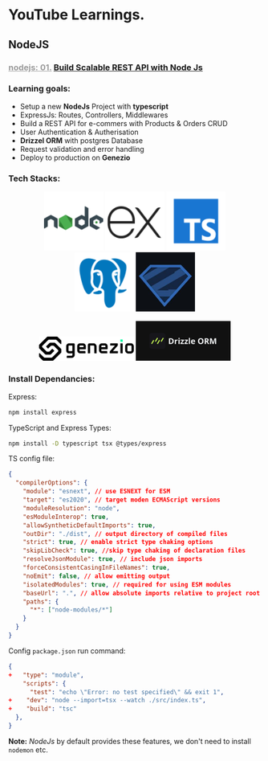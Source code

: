 # YouTube Learnings.

## NodeJS

### <span style="color: #9c9c9c"><u>nodejs: 01.</u></span> [Build Scalable REST API with Node Js](https://youtu.be/RDM-nk5f4SE)

### Learning goals:

- Setup a new **NodeJs** Project with **typescript**
- ExpressJs: Routes, Controllers, Middlewares
- Build a REST API for e-commers with Products & Orders CRUD
- User Authentication & Autherisation
- **Drizzel ORM** with postgres Database
- Request validation and error handling
- Deploy to production on **Genezio**

### Tech Stacks:

<p align="center" style="margin: 1rem" width="100%" style="background-size: cover;">
  <img width="25%" src="./../../public/imgs/image.png" alt="logo"/>
  <img width="25%" src="./../../public/imgs/image-1.png" alt="logo"/>
  <img width="25%" src="./../../public/imgs/image-2.png" alt="logo"/>
  <img width="25%" src="./../../public/imgs/image-3.png" alt="logo"/>
  <img width="25%" src="./../../public/imgs/zod.png" />
</p>

<p align="center" style="margin: 1rem">
<img width="40%" src="./../../public/imgs/image-4.png" alt="logo"/>
  <img width="40%" src="./../../public/imgs/image-5.png" alt="logo"/>
</p>

### Install Dependancies:

Express:

```bash
npm install express
```

TypeScript and Express Types:

```bash
npm install -D typescript tsx @types/express
```

TS config file:

```json
{
  "compilerOptions": {
    "module": "esnext", // use ESNEXT for ESM
    "target": "es2020", // target moden ECMAScript versions
    "moduleResolution": "node",
    "esModuleInterop": true,
    "allowSyntheticDefaultImports": true,
    "outDir": "./dist", // output directory of compiled files
    "strict": true, // enable strict type chaking options
    "skipLibCheck": true, //skip type chaking of declaration files
    "resolveJsonModule": true, // include json imports
    "forceConsistentCasingInFileNames": true,
    "noEmit": false, // allow emitting output
    "isolatedModules": true, // required for using ESM modules
    "baseUrl": ".", // allow absolute imports relative to project root
    "paths": {
      "*": ["node-modules/*"]
    }
  }
}
```

Config `package.json` run command:

```json
{
+   "type": "module",
    "scripts": {
      "test": "echo \"Error: no test specified\" && exit 1",
+    "dev": "node --import=tsx --watch ./src/index.ts",
+    "build": "tsc"
  },
}
```

**Note:** _NodeJs_ by default provides these features, we don't need to install `nodemon` etc.
